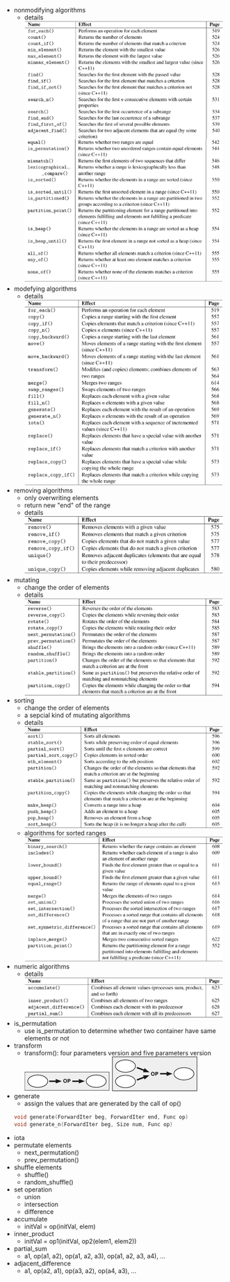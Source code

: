 + nonmodifying algorithms
  + details
  ![nonmodifying](./nonmodefying.png)
+ modefying algorithms
  + details
  ![modifying](./modefying.png)
+ removing algorithms
  + only overwriting elements
  + return new "end" of the range
  + details
  ![removing](./removing.png)
+ mutating
  + change the order of elements
  + details
  ![mutating](./mutating.png)
+ sorting
  + change the order of elements
  + a sepcial kind of mutating algorithms
  + details
  ![sorting](./sorting.png)
  + algorithms for sorted ranges
  ![sorted algorithms](./sorted_alg.png)
+ numeric algorithms
  + details
  ![numeric](./numric.png)
+ is_permutation
  + use is_permutation to determine whether two container have same elements or not
+ transform
  + transform(): four parameters version and five parameters version
  ![four](./four_param.png)
  ![five](./five_param.png)
+ generate
  + assign the values that are generated by the call of op()
  ```cpp
  void generate(ForwardIter beg, ForwardIter end, Func op)
  void generate_n(ForwardIter beg, Size num, Func op)
  ```
+ iota
+ permutate elements
  + next_permutation()
  + prev_permutation()
+ shuffle elements
  + shuffle()
  + random_shuffle()
+ set operation
  + union
  + intersection
  + difference
+ accumulate
  + initVal = op(initVal, elem)
+ inner_product
  + initVal = op1(initVal, op2(elem1, elem2))
+ partial_sum
  + a1, op(a1, a2), op(a1, a2, a3), op(a1, a2, a3, a4), ...
+ adjacent_difference
  + a1, op(a2, a1), op(a3, a2), op(a4, a3), ...